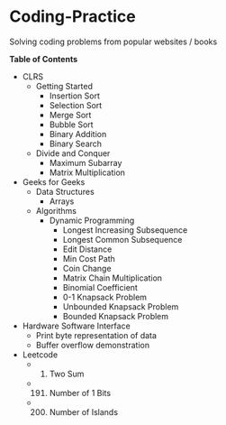 # Coding-Practice
Solving coding problems from popular websites / books


**Table of Contents**

* CLRS
	* Getting Started
		* Insertion Sort
		* Selection Sort
		* Merge Sort
		* Bubble Sort
		* Binary Addition
		* Binary Search
	* Divide and Conquer
		* Maximum Subarray
		* Matrix Multiplication
* Geeks for Geeks
	* Data Structures
		* Arrays
	* Algorithms
		* Dynamic Programming
			* Longest Increasing Subsequence
			* Longest Common Subsequence
			* Edit Distance
			* Min Cost Path
			* Coin Change
			* Matrix Chain Multiplication
			* Binomial Coefficient
			* 0-1 Knapsack Problem
			* Unbounded Knapsack Problem
			* Bounded Knapsack Problem
* Hardware Software Interface
	* Print byte representation of data
	* Buffer overflow demonstration
* Leetcode
	* 1. Two Sum
	* 191. Number of 1 Bits
	* 200. Number of Islands